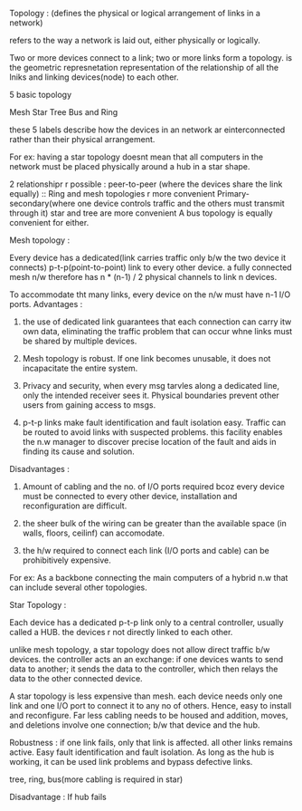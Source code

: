 Topology : (defines the physical or logical arrangement of links in a network)

 refers to the  way a network is laid out, either physically or logically.

Two or more devices connect to a link; two or more links form a topology.
is the geometric represnetation representation of the relationship of all the lniks and linking 
devices(node) to each other.

5 basic topology

Mesh
Star
Tree
Bus
and Ring

these 5 labels describe how the devices in an network ar einterconnected rather than their physical
arrangement.

For ex: having a star topology doesnt mean that all computers in the network must be placed physically
around a hub in a star shape.

2 relationshipr r possible : 
peer-to-peer (where the devices share the link equally) :: Ring and mesh topologies r more convenient
Primary-secondary(where one device controls traffic and the others must transmit through it) star and tree are more 
convenient
A bus topology is equally convenient for either.

Mesh topology :

Every device has a dedicated(link carries traffic only b/w the two device it connects)
 p-t-p(point-to-point) link to every other device.
a fully connected mesh n/w therefore has n * (n-1) / 2 physical channels to link n devices.

To accommodate tht many links, every device on the n/w must have n-1 I/O ports.
Advantages :
1. the use of dedicated link guarantees that each connection can carry itw own data, eliminating the traffic problem
that can occur whne links must be shared by multiple devices.

2. Mesh topology is robust. If one link becomes unusable, it does not incapacitate the entire system.

3. Privacy and security, when every msg tarvles along a dedicated line, only the intended receiver sees it. 
Physical boundaries prevent other users from gaining access to msgs.

4. p-t-p links make fault identification and fault isolation easy. Traffic can be routed to avoid links with suspected 
problems. this facility enables the n.w manager to discover precise location of the fault and aids in finding its cause 
and solution.

Disadvantages :
1. Amount of cabling and the no. of I/O ports required
bcoz every device must be connected to every other device, installation and reconfiguration are difficult.

2. the sheer bulk of the wiring can be greater than the available space (in walls, floors, ceilinf) can accomodate.

3. the h/w required to connect each link (I/O ports and cable) can be prohibitively expensive.

For ex: As a backbone connecting the main computers of a hybrid n.w that can include several other topologies.


Star Topology :


Each device has a dedicated p-t-p link only to a central controller, usually called a HUB. the devices r not directly linked to each other.

unlike mesh topology, a star topology does not allow direct traffic b/w devices. the controller acts an an exchange:
if one devices wants to send data to another; it sends the data to the controller, which then relays the data to the 
other connected device.

A star topology is less expensive than mesh. 
each device needs only one link and one I/O port to connect it to any no of others. Hence, easy to install and 
reconfigure.
Far less cabling needs to be housed and addition, moves, and deletions involve one connection; b/w that device and the 
hub.


Robustness : if one link fails, only that link is affected. all other links remains active.
Easy fault identification and fault isolation. As long as the hub is working, it can be used link problems
and bypass defective links.

tree, ring, bus(more cabling is required in star)

Disadvantage : If hub fails







































































